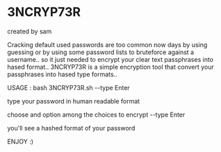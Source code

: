 # 3NCRYP73R
created by sam

Cracking default used passwords are too common now days by using guessing or by using some password lists to bruteforce against a username..
so it just needed to encrypt your clear text passphrases into hased format..
3NCRYP73R is a simple encryption tool that convert your passphrases into hased type formats..

USAGE :
bash 3NCRYP73R.sh
--type Enter

type your password in human readable format 

choose and option among the choices to encrypt 
--type Enter

you'll see a hashed format of your password 

ENJOY :)

